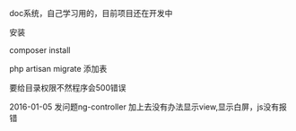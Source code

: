 doc系统，自己学习用的，目前项目还在开发中

安装

composer install

php artisan migrate 添加表

要给目录权限不然程序会500错误

2016-01-05 发问题ng-controller 加上去没有办法显示view,显示白屏，js没有报错

